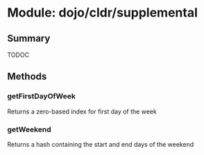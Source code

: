 # Module: dojo/cldr/supplemental

## Summary

TODOC
## Methods

### getFirstDayOfWeek
Returns a zero-based index for first day of the week

### getWeekend
Returns a hash containing the start and end days of the weekend

